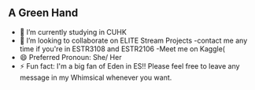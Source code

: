 ## A Green Hand
- 🔭 I’m currently studying in CUHK
- 👯 I’m looking to collaborate on ELITE Stream Projects
      -contact me any time if you're in ESTR3108 and ESTR2106
      -Meet me on Kaggle(
- 😄 Preferred Pronoun: She/ Her
- ⚡ Fun fact: I'm a big fan of Eden in ES!! Please feel free to leave any message in my Whimsical whenever you want.
<!--
**seeml-mo/seeml-mo** is a ✨ _special_ ✨ repository because its `README.md` (this file) appears on your GitHub profile.

Here are some ideas to get you started:

- 🔭 I’m currently working on ...
- 🌱 I’m currently learning ...
- 👯 I’m looking to collaborate on ...
- 🤔 I’m looking for help with ...
- 💬 Ask me about ...
- 📫 How to reach me: ...
- 😄 Pronouns: ...
- ⚡ Fun fact: ...
-->
